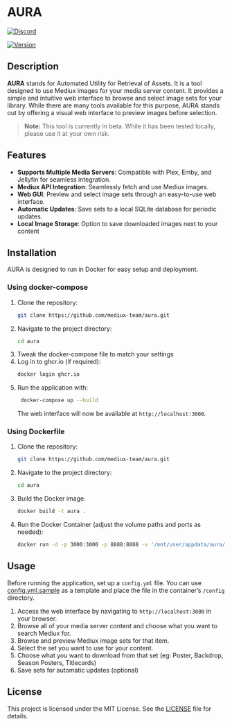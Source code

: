 # AURA

[![Discord](https://img.shields.io/discord/1077169076113248307?logo=discord&label=Discord)](https://discord.gg/HP9TpTmfcp)

[![Version](https://img.shields.io/endpoint?url=https://raw.githubusercontent.com/mediux-team/aura/master/version.json)](https://github.com/mediux-team/aura/pkgs/container/aura)

## Description

**AURA** stands for Automated Utility for Retrieval of Assets. It is a tool designed to use Mediux images for your media server content. It provides a simple and intuitive web interface to browse and select image sets for your library. While there are many tools available for this purpose, AURA stands out by offering a visual web interface to preview images before selection.

> **Note:** This tool is currently in beta. While it has been tested locally, please use it at your own risk.

## Features

-   **Supports Multiple Media Servers**: Compatible with Plex, Emby, and Jellyfin for seamless integration.
-   **Mediux API Integration**: Seamlessly fetch and use Mediux images.
-   **Web GUI**: Preview and select image sets through an easy-to-use web interface.
-   **Automatic Updates**: Save sets to a local SQLite database for periodic updates.
-   **Local Image Storage**: Option to save downloaded images next to your content

## Installation

AURA is designed to run in Docker for easy setup and deployment.

### Using docker-compose

1. Clone the repository:
    ```sh
    git clone https://github.com/mediux-team/aura.git
    ```
2. Navigate to the project directory:
    ```sh
    cd aura
    ```
3. Tweak the docker-compose file to match your settings
4. Log in to ghcr.io (if required):
    ```sh
    docker login ghcr.io
    ```
5. Run the application with:
    ```sh
     docker-compose up --build
    ```
    The web interface will now be available at `http://localhost:3000`.

### Using Dockerfile

1. Clone the repository:
    ```sh
    git clone https://github.com/mediux-team/aura.git
    ```
2. Navigate to the project directory:
    ```sh
    cd aura
    ```
3. Build the Docker image:
    ```sh
    docker build -t aura .
    ```
4. Run the Docker Container (adjust the volume paths and ports as needed):
    ```sh
    docker run -d -p 3000:3000 -p 8888:8888 -v '/mnt/user/appdata/aura/':'/config':'rw' -v '/mnt/user/data/media/':'/data/media':'rw' aura
    ```

## Usage

Before running the application, set up a `config.yml` file. You can use [config.yml.sample](config.yml.sample) as a template and place the file in the container’s `/config` directory.

1. Access the web interface by navigating to `http://localhost:3000` in your browser.
2. Browse all of your media server content and choose what you want to search Mediux for.
3. Browse and preview Mediux image sets for that item.
4. Select the set you want to use for your content.
5. Choose what you want to download from that set (eg: Poster, Backdrop, Season Posters, Titlecards)
6. Save sets for automatic updates (optional)

## License

This project is licensed under the MIT License. See the [LICENSE](LICENSE) file for details.
